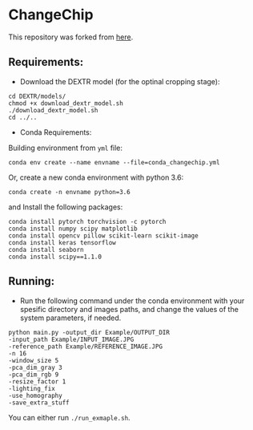 # ChangeChip

This repository was forked from [here](https://github.com/Scientific-Computing-Lab-NRCN/ChangeChip).


## Requirements:
- Download the DEXTR model (for the optinal cropping stage):
```
cd DEXTR/models/
chmod +x download_dextr_model.sh
./download_dextr_model.sh
cd ../..
```
- Conda Requirements:

Building environment from ```yml``` file:

```conda env create --name envname --file=conda_changechip.yml```

Or, create a new conda environment with python 3.6:
```
conda create -n envname python=3.6
```

and Install the following packages:
```
conda install pytorch torchvision -c pytorch
conda install numpy scipy matplotlib
conda install opencv pillow scikit-learn scikit-image
conda install keras tensorflow
conda install seaborn
conda install scipy==1.1.0
```

## Running:
- Run the following command under the conda environment with your spesific directory and images paths, and change the values of the system parameters, if needed.
```
python main.py -output_dir Example/OUTPUT_DIR 
-input_path Example/INPUT_IMAGE.JPG 
-reference_path Example/REFERENCE_IMAGE.JPG 
-n 16 
-window_size 5 
-pca_dim_gray 3
-pca_dim_rgb 9
-resize_factor 1
-lighting_fix
-use_homography
-save_extra_stuff
```
You can either run ```./run_exmaple.sh```.
